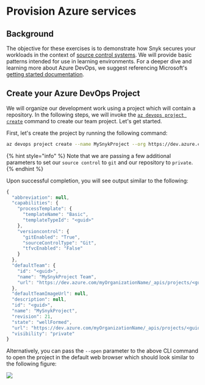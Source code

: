 # Provision Azure services

## Background

The objective for these exercises is to demonstrate how Snyk secures your workloads in the context of [source control systems](https://docs.microsoft.com/en-us/azure/devops/user-guide/source-control?view=azure-devops). We will provide basic patterns intended for use in learning environments. For a deeper dive and learning more about Azure DevOps, we suggest referencing Microsoft's [getting started documentation](https://docs.microsoft.com/en-us/azure/devops/get-started/?view=azure-devops).

## Create your Azure DevOps Project

We will organize our development work using a project which will contain a repository. In the following steps, we will invoke the [`az devops project create`](https://docs.microsoft.com/en-us/cli/azure/ext/azure-devops/devops/project?view=azure-cli-latest#ext-azure-devops-az-devops-project-create) command to create our team project. Let's get started.

First, let's create the project by running the following command:

```bash
az devops project create --name MySnykProject --org https://dev.azure.com/myOrganizationName --source-control git --visibility private
```

{% hint style="info" %}
Note that we are passing a few additional parameters to set our `source control` to `git` and our repository to `private`.
{% endhint %}

Upon successful completion, you will see output similar to the following:

```javascript
{
  "abbreviation": null,
  "capabilities": {
    "processTemplate": {
      "templateName": "Basic",
      "templateTypeId": "<guid>"
    },
    "versioncontrol": {
      "gitEnabled": "True",
      "sourceControlType": "Git",
      "tfvcEnabled": "False"
    }
  },
  "defaultTeam": {
    "id": "<guid>",
    "name": "MySnykProject Team",
    "url": "https://dev.azure.com/myOrganizationName/_apis/projects/<guid>/teams/<guid>"
  },
  "defaultTeamImageUrl": null,
  "description": null,
  "id": "<guid>",
  "name": "MySnykProject",
  "revision": 21,
  "state": "wellFormed",
  "url": "https://dev.azure.com/myOrganizationName/_apis/projects/<guid>",
  "visibility": "private"
}
```

Alternatively, you can pass the `--open` parameter to the above CLI command to open the project in the default web browser which should look similar to the following figure:

![](https://github.com/snyk/user-docs/tree/695c746d1b207ffdf923b84e4590d31b29e2cc73/docs/.gitbook/assets/azure_devops_02.png)

